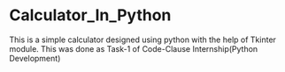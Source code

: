 # Calculator_In_Python
This is a simple calculator designed using python with the help of Tkinter module. This was done as Task-1 of Code-Clause Internship(Python Development)
